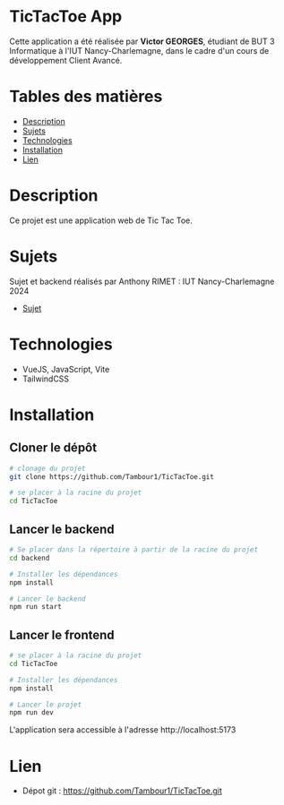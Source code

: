 # TicTacToe App
Cette application a été réalisée par **Victor GEORGES**, étudiant de BUT 3 Informatique à l'IUT Nancy-Charlemagne, dans le cadre d'un cours de développement Client Avancé.

# Tables des matières
- [Description](#description)
- [Sujets](#sujets)
- [Technologies](#technologies)
- [Installation](#installation)
- [Lien](#lien)

# Description
Ce projet est une application web de Tic Tac Toe.

# Sujets
Sujet et backend réalisés par Anthony RIMET : IUT Nancy-Charlemagne 2024
- [Sujet](./docs/sujet.pdf)

# Technologies
- VueJS, JavaScript, Vite
- TailwindCSS

# Installation
## Cloner le dépôt
```bash
# clonage du projet
git clone https://github.com/Tambour1/TicTacToe.git

# se placer à la racine du projet
cd TicTacToe
```
## Lancer le backend
```bash
# Se placer dans la répertoire à partir de la racine du projet
cd backend

# Installer les dépendances
npm install

# Lancer le backend
npm run start
```
## Lancer le frontend
```bash
# se placer à la racine du projet
cd TicTacToe

# Installer les dépendances
npm install

# Lancer le projet
npm run dev
```
L'application sera accessible à l'adresse http://localhost:5173

# Lien
- Dépot git : https://github.com/Tambour1/TicTacToe.git

